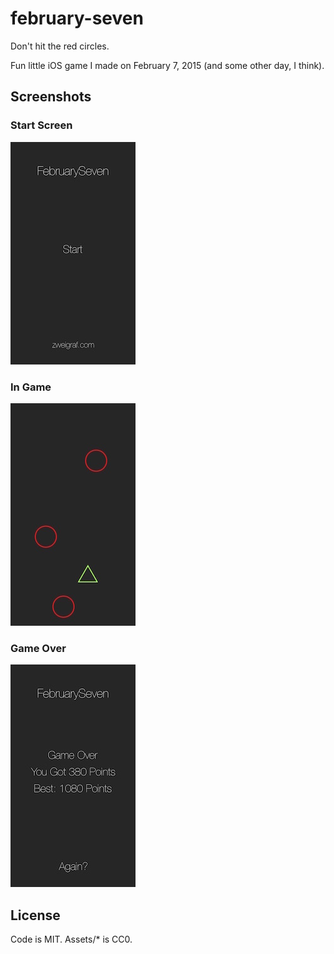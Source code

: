 # february-seven
Don't hit the red circles.

Fun little iOS game I made on February 7, 2015 (and some other day, I think). 

## Screenshots

### Start Screen

![start screen](screen_start.jpg)

### In Game

![in game](screen_ingame.jpg)

### Game Over

![game over](screen_gameover.jpg)


## License

Code is MIT.
Assets/* is CC0. 
